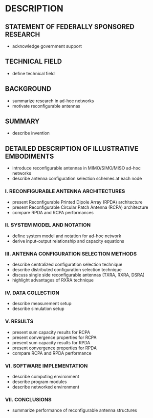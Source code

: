 # DESCRIPTION

## STATEMENT OF FEDERALLY SPONSORED RESEARCH

- acknowledge government support

## TECHNICAL FIELD

- define technical field

## BACKGROUND

- summarize research in ad-hoc networks
- motivate reconfigurable antennas

## SUMMARY

- describe invention

## DETAILED DESCRIPTION OF ILLUSTRATIVE EMBODIMENTS

- introduce reconfigurable antennas in MIMO/SIMO/MISO ad-hoc networks
- describe antenna configuration selection schemes at each node

### I. RECONFIGURABLE ANTENNA ARCHITECTURES

- present Reconfigurable Printed Dipole Array (RPDA) architecture
- present Reconfigurable Circular Patch Antenna (RCPA) architecture
- compare RPDA and RCPA performances

### II. SYSTEM MODEL AND NOTATION

- define system model and notation for ad-hoc network
- derive input-output relationship and capacity equations

### III. ANTENNA CONFIGURATION SELECTION METHODS

- describe centralized configuration selection technique
- describe distributed configuration selection technique
- discuss single side reconfigurable antennas (TXRA, RXRA, DSRA)
- highlight advantages of RXRA technique

### IV. DATA COLLECTION

- describe measurement setup
- describe simulation setup

### V. RESULTS

- present sum capacity results for RCPA
- present convergence properties for RCPA
- present sum capacity results for RPDA
- present convergence properties for RPDA
- compare RCPA and RPDA performance

### VI. SOFTWARE IMPLEMENTATION

- describe computing environment
- describe program modules
- describe networked environment

### VII. CONCLUSIONS

- summarize performance of reconfigurable antenna structures

